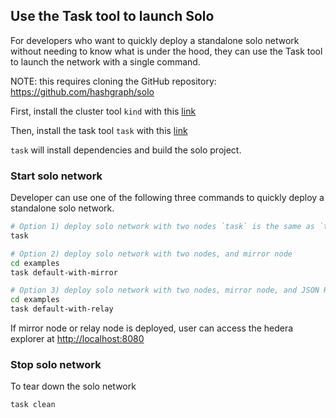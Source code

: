 ## Use the Task tool to launch Solo

For developers who want to quickly deploy a standalone solo network without needing to know what is under the hood,
they can use the Task tool to launch the network with a single command.

NOTE: this requires cloning the GitHub repository: <https://github.com/hashgraph/solo>

First, install the cluster tool `kind` with this [link](https://kind.sigs.k8s.io/docs/user/quick-start#installation)

Then, install the task tool `task` with this [link](https://taskfile.dev/installation/)

`task` will install dependencies and build the solo project.

### Start solo network

Developer can use one of the following three commands to quickly deploy a standalone solo network.

```bash
# Option 1) deploy solo network with two nodes `task` is the same as `task default`
task

# Option 2) deploy solo network with two nodes, and mirror node
cd examples
task default-with-mirror

# Option 3) deploy solo network with two nodes, mirror node, and JSON RPC relay
cd examples
task default-with-relay
```

If mirror node or relay node is deployed, user can access the hedera explorer at <http://localhost:8080>

### Stop solo network

To tear down the solo network

```bash
task clean
```
